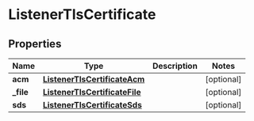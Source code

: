 

# ListenerTlsCertificate


## Properties

| Name | Type | Description | Notes |
|------------ | ------------- | ------------- | -------------|
|**acm** | [**ListenerTlsCertificateAcm**](ListenerTlsCertificateAcm.md) |  |  [optional] |
|**_file** | [**ListenerTlsCertificateFile**](ListenerTlsCertificateFile.md) |  |  [optional] |
|**sds** | [**ListenerTlsCertificateSds**](ListenerTlsCertificateSds.md) |  |  [optional] |



